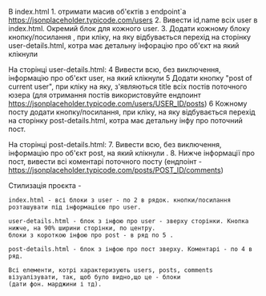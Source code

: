 В index.html
    1. отримати масив об'єктів з endpoint`а https://jsonplaceholder.typicode.com/users
    2. Вивести id,name всіх user в index.html. Окремий блок для кожного user.
    3. Додати кожному блоку кнопку/посилання , при кліку, на яку відбувається перехід  на сторінку user-details.html,
    котра має детальну інфорацію про об'єкт на який клікнули

На сторінці user-details.html:
    4 Вивести всю, без виключення, інформацію про об'єкт user, на який клікнули
    5 Додати кнопку "post of current user", при кліку на яку, з'являються title всіх постів поточного юзера
    (для отримання постів використовуйте ендпоинт https://jsonplaceholder.typicode.com/users/USER_ID/posts)
    6 Кожному посту додати кнопку/посилання, при кліку, на яку відбувається перехід на сторінку post-details.html,
    котра має детальну інфу про поточний пост.

На сторінці post-details.html:
    7. Вивести всю, без виключення, інформацію про об'єкт post, на який клікнули .
    8. Нижче інформації про пост, вивести всі коментарі поточного посту (ендпоінт  - https://jsonplaceholder.typicode.com/posts/POST_ID/comments)

Стилизація проєкта -

    index.html - всі блоки з user - по 2 в рядок. кнопки/посилання розташувати під інформацією про user.

    user-details.html - блок з інфою про user - зверху сторінки. Кнопка нижче, на 90% ширини сторінки, по центру.
    блоки з короткою інфою про post - в ряд по 5 .

    post-details.html - блок з інфою про пост зверху. Коментарі - по 4 в ряд.

    Всі елементи, котрі характеризують users, posts, comments візуалізувати, так, щоб було видно,що це - блоки
    (дати фон. марджини і тд).
